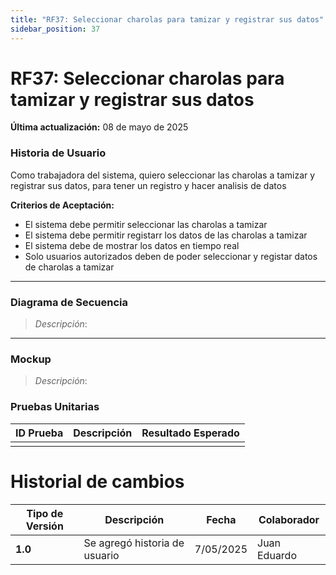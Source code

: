 ```yaml
---
title: "RF37: Seleccionar charolas para tamizar y registrar sus datos"  
sidebar_position: 37
---
```


# RF37: Seleccionar charolas para tamizar y registrar sus datos

**Última actualización:** 08 de mayo de 2025

### Historia de Usuario
Como trabajadora del sistema, quiero seleccionar las charolas a tamizar y registrar sus datos, para tener un registro y hacer analisis de datos

  **Criterios de Aceptación:**
  - El sistema debe permitir seleccionar las charolas a tamizar
  - El sistema debe permitir registarr los datos de las charolas a tamizar
  - El sistema debe de mostrar los datos en tiempo real
  - Solo usuarios autorizados deben de poder seleccionar y registar datos de charolas a tamizar

---

### Diagrama de Secuencia

> *Descripción*: 

---

### Mockup

> *Descripción*:

### Pruebas Unitarias 

| ID Prueba  | Descripción                                               | Resultado Esperado  |
|------------|-----------------------------------------------------------|---------------------|
|            | 	                                                         |                     |

# Historial de cambios
| **Tipo de Versión** | **Descripción**                      | **Fecha** | **Colaborador**   |
| ------------------- | ------------------------------------ | --------- | ----------------- |
| **1.0**             | Se agregó historia de usuario        | 7/05/2025 | Juan Eduardo      |